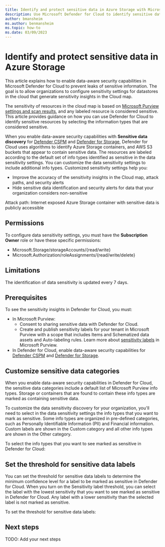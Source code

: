 ```yaml
---
title: Identify and protect sensitive data in Azure Storage with Microsoft Defender for Cloud
description: Use Microsoft Defender for Cloud to identify sensitive data in your Azure Storage resources to get security alerts when the sensitive data is a risk and find resource configurations that leave your sensitive data open to attacks.
author: bmansheim
ms.author: benmansheim
ms.topic: how-to
ms.date: 03/09/2023
---
```

# Identify and protect sensitive data in Azure Storage

This article explains how to enable data-aware security capabilities in Microsoft Defender for Cloud to prevent leaks of sensitive information. The goal is to allow organizations to configure sensitivity settings for datastores in the cloud that generate sensitivity insights in the Cloud map. 

The sensitivity of resources in the cloud map is based on [Microsoft Purview settings and scan results](/microsoft-365/compliance/information-protection), and any labeled resource is considered sensitive. This article provides guidance on how you can use Defender for Cloud to identify sensitive resources by selecting the information types that are considered sensitive.

When you enable data-aware security capabilities with **Sensitive data discovery** for [Defender CSPM](data-security-posture-enable.md) and [Defender for Storage](defender-for-storage-introduction.md), Defender for Cloud uses algorithms to identify Azure Storage containers, and AWS S3 buckets that appear to contain sensitive data. The resources are labeled according to the default set of info types identified as sensitive in the data sensitivity settings. You can customize the data sensitivity settings to include additional info types. Customized sensitivity settings help you:

- Improve the accuracy of the sensitivity insights in the Cloud map, attack paths, and security alerts
- Hide sensitive data identification and security alerts for data that your organization considers non-sensitive

Attack path: Internet exposed Azure Storage container with sensitive data is publicly accessible
<!-- Availability and pricing information -->

## Permissions

To configure data sensitivity settings, you must have the **Subscription Owner** role or have these specific permissions:

- Microsoft.Storage/storageAccounts/{read/write}
- Microsoft.Authorization/roleAssignments/{read/write/delete}

## Limitations

The identification of data sensitivity is updated every 7 days.

## Prerequisites

To see the sensitivity insights in Defender for Cloud, you must:

- In Microsoft Purview:
    - Consent to sharing sensitive data with Defender for Cloud.
    - Create and publish sensitivity labels for your tenant in Microsoft Purview with a scope that includes Items and Schematized data assets and Auto-labeling rules.
    Learn more about [sensitivity labels](/microsoft-365/compliance/create-sensitivity-labels) in Microsoft Purview.
- In Defender for Cloud, enable data-aware security capabilities for [Defender CSPM](data-security-posture-enable.md) and [Defender for Storage](defender-for-storage-introduction.md).

## Customize sensitive data categories

When you enable data-aware security capabilities in Defender for Cloud, the sensitive data categories include a default list of Microsoft Purview info types. Storage or containers that are found to contain these info types are marked as containing sensitive data.

To customize the data sensitivity discovery for your organization, you'll need to select in the data sensitivity settings the info types that you want to mark as sensitive. Some info types are organized in pre-defined categories, such as Personally Identifiable Information (PII) and Financial information. Custom labels are shown in the Custom category and all other info types are shown in the Other category.

To select the info types that you want to see marked as sensitive in Defender for Cloud:



## Set the threshold for sensitive data labels

You can set the threshold for sensitive data labels to determine the minimum confidence level for a label to be marked as sensitive in Defender for Cloud. When you turn on the Sensitivity label threshold, you can select the label with the lowest sensitivity that you want to see marked as sensitive in Defender for Cloud. Any label with a lower sensitivity than the selected label is not marked as sensitive.

To set the threshold for sensitive data labels:



## Next steps
TODO: Add your next steps
